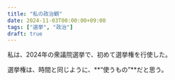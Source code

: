 ```yaml
---
title: "私の政治観"
date: 2024-11-03T00:00:00+09:00
tags: ["選挙", "政治"]
draft: true
---
```


私は、2024年の衆議院選挙で、初めて選挙権を行使した。

選挙権は、時間と同じように、**“使うもの”**だと思う。

